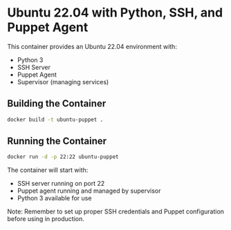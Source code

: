 # Ubuntu 22.04 with Python, SSH, and Puppet Agent

This container provides an Ubuntu 22.04 environment with:
- Python 3
- SSH Server
- Puppet Agent
- Supervisor (managing services)

## Building the Container

```bash
docker build -t ubuntu-puppet .
```

## Running the Container

```bash
docker run -d -p 22:22 ubuntu-puppet
```

The container will start with:
- SSH server running on port 22
- Puppet agent running and managed by supervisor
- Python 3 available for use

Note: Remember to set up proper SSH credentials and Puppet configuration before using in production.

